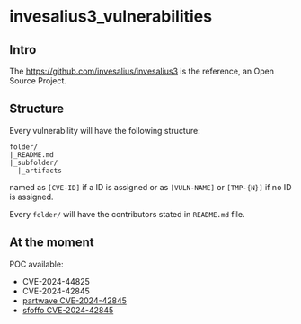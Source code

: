 # invesalius3_vulnerabilities

## Intro

The https://github.com/invesalius/invesalius3 is the reference, an Open Source Project.

## Structure

Every vulnerability will have the following structure:
```
folder/
|_README.md
|_subfolder/
  |_artifacts
```
named as ```[CVE-ID]``` if a ID is assigned or as ```[VULN-NAME]``` or ```[TMP-{N}]``` if no ID is assigned.

Every ```folder/``` will have the contributors stated in ```README.md``` file.

## At the moment

POC available:

+ CVE-2024-44825
+ CVE-2024-42845
+ [partwave CVE-2024-42845](https://www.partywave.site/show/research/Tic%20TAC%20-%20Beware%20of%20your%20scan)
+ [sfoffo CVE-2024-42845](https://notes.sfoffo.com/contributions/2024-contributions/cve-2024-42845)
